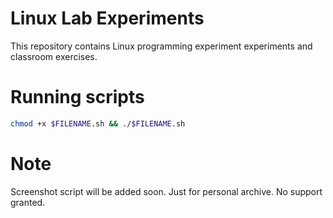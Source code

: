# Linux Lab Experiments

This repository contains Linux programming experiment experiments and classroom exercises.                                                                                   

# Running scripts

```bash
chmod +x $FILENAME.sh && ./$FILENAME.sh
```

# Note
Screenshot script will be added soon.
Just for personal archive.
No support granted.